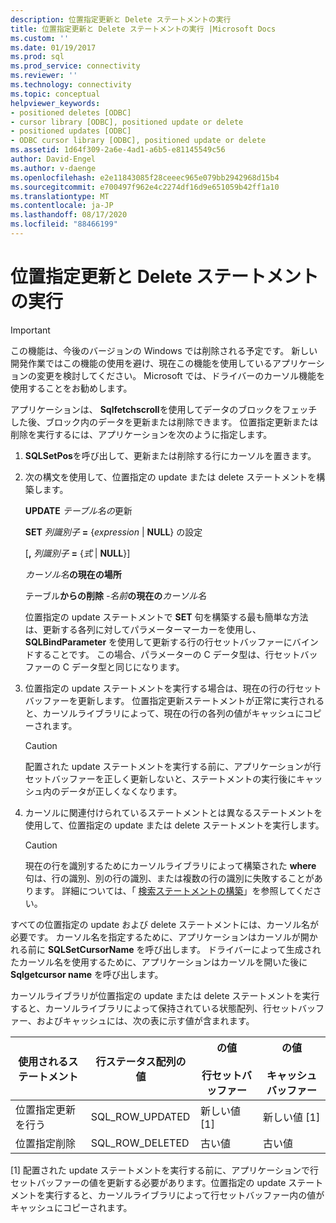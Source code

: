 ```yaml
---
description: 位置指定更新と Delete ステートメントの実行
title: 位置指定更新と Delete ステートメントの実行 |Microsoft Docs
ms.custom: ''
ms.date: 01/19/2017
ms.prod: sql
ms.prod_service: connectivity
ms.reviewer: ''
ms.technology: connectivity
ms.topic: conceptual
helpviewer_keywords:
- positioned deletes [ODBC]
- cursor library [ODBC], positioned update or delete
- positioned updates [ODBC]
- ODBC cursor library [ODBC], positioned update or delete
ms.assetid: 1d64f309-2a6e-4ad1-a6b5-e81145549c56
author: David-Engel
ms.author: v-daenge
ms.openlocfilehash: e2e11843085f28ceeec965e079bb2942968d15b4
ms.sourcegitcommit: e700497f962e4c2274df16d9e651059b42ff1a10
ms.translationtype: MT
ms.contentlocale: ja-JP
ms.lasthandoff: 08/17/2020
ms.locfileid: "88466199"
---
```

# <a name="executing-positioned-update-and-delete-statements"></a>位置指定更新と Delete ステートメントの実行
> [!IMPORTANT]  
>  この機能は、今後のバージョンの Windows では削除される予定です。 新しい開発作業ではこの機能の使用を避け、現在この機能を使用しているアプリケーションの変更を検討してください。 Microsoft では、ドライバーのカーソル機能を使用することをお勧めします。  
  
 アプリケーションは、 **Sqlfetchscroll**を使用してデータのブロックをフェッチした後、ブロック内のデータを更新または削除できます。 位置指定更新または削除を実行するには、アプリケーションを次のように指定します。  
  
1.  **SQLSetPos**を呼び出して、更新または削除する行にカーソルを置きます。  
  
2.  次の構文を使用して、位置指定の update または delete ステートメントを構築します。  
  
     **UPDATE** *テーブル名の*更新  
  
     **SET** *列識別子* **=** {*expression* &#124; **NULL**} の設定  
  
     [**,** *列識別子* **=** {*式* &#124; **NULL**}]  
  
     *カーソル名***の現在の場所**  
  
     テーブル**からの削除** *-名前***の現在の***カーソル名*  
  
     位置指定の update ステートメントで **SET** 句を構築する最も簡単な方法は、更新する各列に対してパラメーターマーカーを使用し、 **SQLBindParameter** を使用して更新する行の行セットバッファーにバインドすることです。 この場合、パラメーターの C データ型は、行セットバッファーの C データ型と同じになります。  
  
3.  位置指定の update ステートメントを実行する場合は、現在の行の行セットバッファーを更新します。 位置指定更新ステートメントが正常に実行されると、カーソルライブラリによって、現在の行の各列の値がキャッシュにコピーされます。  
  
    > [!CAUTION]  
    >  配置された update ステートメントを実行する前に、アプリケーションが行セットバッファーを正しく更新しないと、ステートメントの実行後にキャッシュ内のデータが正しくなくなります。  
  
4.  カーソルに関連付けられているステートメントとは異なるステートメントを使用して、位置指定の update または delete ステートメントを実行します。  
  
    > [!CAUTION]  
    >  現在の行を識別するためにカーソルライブラリによって構築された **where** 句は、行の識別、別の行の識別、または複数の行の識別に失敗することがあります。 詳細については、「 [検索ステートメントの構築](../../../odbc/reference/appendixes/constructing-searched-statements.md)」を参照してください。  
  
 すべての位置指定の update および delete ステートメントには、カーソル名が必要です。 カーソル名を指定するために、アプリケーションはカーソルが開かれる前に **SQLSetCursorName** を呼び出します。 ドライバーによって生成されたカーソル名を使用するために、アプリケーションはカーソルを開いた後に **Sqlgetcursor name** を呼び出します。  
  
 カーソルライブラリが位置指定の update または delete ステートメントを実行すると、カーソルライブラリによって保持されている状態配列、行セットバッファー、およびキャッシュには、次の表に示す値が含まれます。  
  
|使用されるステートメント|行ステータス配列の値|の値<br /><br /> 行セットバッファー|の値<br /><br /> キャッシュバッファー|  
|--------------------|-------------------------------|----------------------------------|---------------------------------|  
|位置指定更新を行う|SQL_ROW_UPDATED|新しい値 [1]|新しい値 [1]|  
|位置指定削除|SQL_ROW_DELETED|古い値|古い値|  
  
 [1] 配置された update ステートメントを実行する前に、アプリケーションで行セットバッファーの値を更新する必要があります。位置指定の update ステートメントを実行すると、カーソルライブラリによって行セットバッファー内の値がキャッシュにコピーされます。

